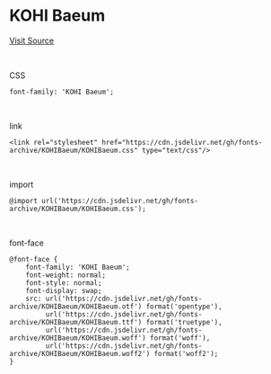 # KOHI Baeum

[Visit Source](https://csp.kohi.or.kr/user/bbs/BD_selectBbs.do?q_bbsCode=1070&q_bbscttSn=20211118135429370)

&nbsp;

CSS

```
font-family: 'KOHI Baeum';
```

&nbsp;

link

```
<link rel="stylesheet" href="https://cdn.jsdelivr.net/gh/fonts-archive/KOHIBaeum/KOHIBaeum.css" type="text/css"/>
```

&nbsp;

import

```
@import url('https://cdn.jsdelivr.net/gh/fonts-archive/KOHIBaeum/KOHIBaeum.css');
```

&nbsp;

font-face

```
@font-face {
    font-family: 'KOHI Baeum';
    font-weight: normal;
    font-style: normal;
    font-display: swap;
    src: url('https://cdn.jsdelivr.net/gh/fonts-archive/KOHIBaeum/KOHIBaeum.otf') format('opentype'),
         url('https://cdn.jsdelivr.net/gh/fonts-archive/KOHIBaeum/KOHIBaeum.ttf') format('truetype'),
         url('https://cdn.jsdelivr.net/gh/fonts-archive/KOHIBaeum/KOHIBaeum.woff') format('woff'),
         url('https://cdn.jsdelivr.net/gh/fonts-archive/KOHIBaeum/KOHIBaeum.woff2') format('woff2');
}
```
